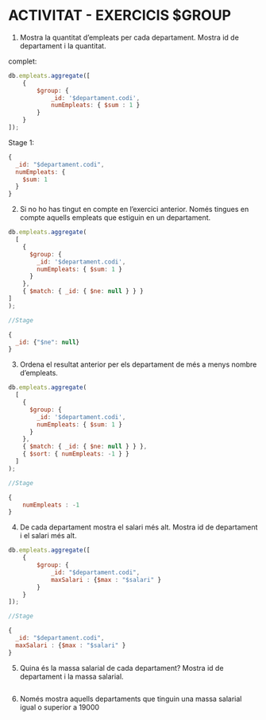 # ACTIVITAT - EXERCICIS $GROUP

1. Mostra la quantitat d’empleats per cada departament. Mostra id de departament i la quantitat.

complet:

```js
db.empleats.aggregate([
    {
        $group: {
            _id: '$departament.codi',
            numEmpleats: { $sum : 1 }
        }
    }
]);

```

Stage 1:

```js
{
  _id: "$departament.codi",
  numEmpleats: {
    $sum: 1
  }
}
```

2. Si no ho has tingut en compte en l’exercici anterior. Només tingues en compte aquells empleats que estiguin en un departament.

```js
db.empleats.aggregate(
  [
    {
      $group: {
        _id: '$departament.codi',
        numEmpleats: { $sum: 1 }
      }
    },
    { $match: { _id: { $ne: null } } }
]
);

//Stage

{
  _id: {"$ne": null}
}
```

3. Ordena el resultat anterior per els departament de més a menys nombre d’empleats.

```js
db.empleats.aggregate(
  [
    {
      $group: {
        _id: '$departament.codi',
        numEmpleats: { $sum: 1 }
      }
    },
    { $match: { _id: { $ne: null } } },
    { $sort: { numEmpleats: -1 } }
  ]
);

//Stage

{
 	numEmpleats : -1
}
```

4. De cada departament mostra el salari més alt. Mostra id de departament i el salari més alt.

```js
db.empleats.aggregate([
    {
        $group: {
            _id: "$departament.codi",
            maxSalari : {$max : "$salari" }
        }
    }
]);

//Stage

{
  _id: "$departament.codi",
  maxSalari : {$max : "$salari" }
}
```

5. Quina és la massa salarial de cada departament? Mostra id de departament i la massa salarial.

```js

```

6. Només mostra aquells departaments que tinguin una massa salarial igual o superior a 19000

```js
```
